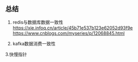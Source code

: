 总结
---
1. redis与数据库数据一致性
https://xie.infoq.cn/article/45b71e537b123e62052d93f9e
https://www.cnblogs.com/myseries/p/12068845.html

2. kafka数据消费一致性

3.快慢指针